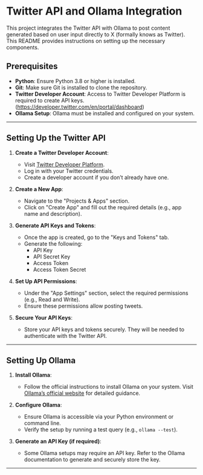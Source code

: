 # Twitter API and Ollama Integration

This project integrates the Twitter API with Ollama to post content generated based on user input directly to X (formally knows as Twitter). This README provides instructions on setting up the necessary components.


## Prerequisites

- **Python**: Ensure Python 3.8 or higher is installed.
- **Git**: Make sure Git is installed to clone the repository.
- **Twitter Developer Account**: Access to Twitter Developer Platform is required to create API keys. (https://developer.twitter.com/en/portal/dashboard)
- **Ollama Setup**: Ollama must be installed and configured on your system.

---

## Setting Up the Twitter API

1. **Create a Twitter Developer Account**:
   - Visit [Twitter Developer Platform](https://developer.twitter.com/).
   - Log in with your Twitter credentials.
   - Create a developer account if you don’t already have one.

2. **Create a New App**:
   - Navigate to the "Projects & Apps" section.
   - Click on "Create App" and fill out the required details (e.g., app name and description).

3. **Generate API Keys and Tokens**:
   - Once the app is created, go to the "Keys and Tokens" tab.
   - Generate the following:
     - API Key
     - API Secret Key
     - Access Token
     - Access Token Secret

4. **Set Up API Permissions**:
   - Under the "App Settings" section, select the required permissions (e.g., Read and Write).
   - Ensure these permissions allow posting tweets.

5. **Secure Your API Keys**:
   - Store your API keys and tokens securely. They will be needed to authenticate with the Twitter API.

---

## Setting Up Ollama

1. **Install Ollama**:
   - Follow the official instructions to install Ollama on your system. Visit [Ollama’s official website](https://ollama.com/) for detailed guidance.

2. **Configure Ollama**:
   - Ensure Ollama is accessible via your Python environment or command line.
   - Verify the setup by running a test query (e.g., `ollama --test`).

3. **Generate an API Key (if required)**:
   - Some Ollama setups may require an API key. Refer to the Ollama documentation to generate and securely store the key.

---
